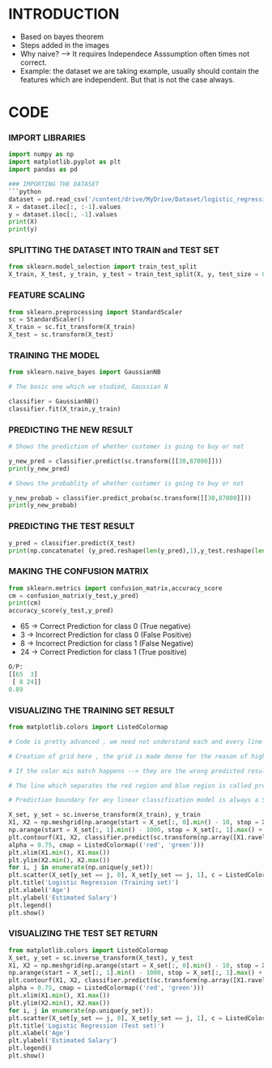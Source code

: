 # INTRODUCTION

- Based on bayes theorem
- Steps added in the images
- Why naive? --> It requires Independece Asssumption often times not correct.
- Example: the dataset we are taking example, usually should contain the features which are independent. But that is not the case always.

# CODE

### IMPORT LIBRARIES

````python
import numpy as np
import matplotlib.pyplot as plt
import pandas as pd

### IMPORTING THE DATASET
```python
dataset = pd.read_csv('/content/drive/MyDrive/Dataset/logistic_regression/Social_Network_Ads.csv')
X = dataset.iloc[:, :-1].values
y = dataset.iloc[:, -1].values
print(X)
print(y)
````

### SPLITTING THE DATASET INTO TRAIN and TEST SET

```python
from sklearn.model_selection import train_test_split
X_train, X_test, y_train, y_test = train_test_split(X, y, test_size = 0.25, random_state = 0)
```

### FEATURE SCALING

```python
from sklearn.preprocessing import StandardScaler
sc = StandardScaler()
X_train = sc.fit_transform(X_train)
X_test = sc.transform(X_test)
```

### TRAINING THE MODEL

```python
from sklearn.naive_bayes import GaussianNB

# The basic one which we studied, Gaussian N

classifier = GaussianNB()
classifier.fit(X_train,y_train)
```

### PREDICTING THE NEW RESULT

```python
# Shows the prediction of whether customer is going to buy or not

y_new_pred = classifier.predict(sc.transform([[30,87000]]))
print(y_new_pred)

# Shows the probablity of whether customer is going to buy or not

y_new_probab = classifier.predict_proba(sc.transform([[30,87000]]))
print(y_new_probab)
```

### PREDICTING THE TEST RESULT

```python
y_pred = classifier.predict(X_test)
print(np.concatenate( (y_pred.reshape(len(y_pred),1),y_test.reshape(len(y_test),1)),1))
```

### MAKING THE CONFUSION MATRIX

```python
from sklearn.metrics import confusion_matrix,accuracy_score
cm = confusion_matrix(y_test,y_pred)
print(cm)
accuracy_score(y_test,y_pred)
```

- 65 -> Correct Prediction for class 0 (True negative)
- 3 -> Incorrect Prediction for class 0 (False Positive)
- 8 -> Incorrect Prediction for class 1 (False Negative)
- 24 -> Correct Prediction for class 1 (True positive)

```python
O/P:
[[65  3]
 [ 8 24]]
0.89
```

### VISUALIZING THE TRAINING SET RESULT

```python
from matplotlib.colors import ListedColormap

# Code is pretty advanced , we need not understand each and every line

# Creation of grid here , the grid is made dense for the reason of high clearity , and high resolution graph

# If the color mis match happens --> they are the wrong predicted results

# The line which separates the red region and blue region is called prediction boundary

# Prediction boundary for any linear classification model is always a STRAIGHT LINE

X_set, y_set = sc.inverse_transform(X_train), y_train
X1, X2 = np.meshgrid(np.arange(start = X_set[:, 0].min() - 10, stop = X_set[:, 0].max() + 10, step = 0.25),
np.arange(start = X_set[:, 1].min() - 1000, stop = X_set[:, 1].max() + 1000, step = 0.25))
plt.contourf(X1, X2, classifier.predict(sc.transform(np.array([X1.ravel(), X2.ravel()]).T)).reshape(X1.shape),
alpha = 0.75, cmap = ListedColormap(('red', 'green')))
plt.xlim(X1.min(), X1.max())
plt.ylim(X2.min(), X2.max())
for i, j in enumerate(np.unique(y_set)):
plt.scatter(X_set[y_set == j, 0], X_set[y_set == j, 1], c = ListedColormap(('red', 'green'))(i), label = j)
plt.title('Logistic Regression (Training set)')
plt.xlabel('Age')
plt.ylabel('Estimated Salary')
plt.legend()
plt.show()
```

### VISUALIZING THE TEST SET RETURN

```python
from matplotlib.colors import ListedColormap
X_set, y_set = sc.inverse_transform(X_test), y_test
X1, X2 = np.meshgrid(np.arange(start = X_set[:, 0].min() - 10, stop = X_set[:, 0].max() + 10, step = 0.25),
np.arange(start = X_set[:, 1].min() - 1000, stop = X_set[:, 1].max() + 1000, step = 0.25))
plt.contourf(X1, X2, classifier.predict(sc.transform(np.array([X1.ravel(), X2.ravel()]).T)).reshape(X1.shape),
alpha = 0.75, cmap = ListedColormap(('red', 'green')))
plt.xlim(X1.min(), X1.max())
plt.ylim(X2.min(), X2.max())
for i, j in enumerate(np.unique(y_set)):
plt.scatter(X_set[y_set == j, 0], X_set[y_set == j, 1], c = ListedColormap(('red', 'green'))(i), label = j)
plt.title('Logistic Regression (Test set)')
plt.xlabel('Age')
plt.ylabel('Estimated Salary')
plt.legend()
plt.show()
```
